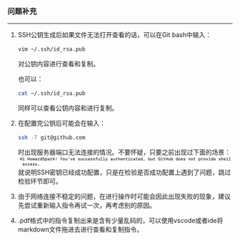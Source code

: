 ### 问题补充

---

1. SSH公钥生成后如果文件无法打开查看的话，可以在Git bash中输入：

   ```bash
   vim ~/.ssh/id_rsa.pub
   ```

   对公钥内容进行查看和复制。

   也可以：

   ```bash
   cat ~/.ssh/id_rsa.pub
   ```

   同样可以查看公钥内容和进行复制。

2. 在配置完公钥后可能会在输入：
   ```bash
   ssh -T git@github.com
   ```

   时出现服务器端口无法连接的情况。不要怀疑，只要之前出现过下面的场景：
   <img src="picture/0201.png" style="zoom:50%;"/>
   就说明SSH密钥已经成功配置，只是在检验是否成功配置上遇到了问题，跳过检验环节即可。

3. 由于网络连接不稳定的问题，在进行操作时可能会因此出现失败的现象，建议先尝试重新输入指令再试一次，再考虑别的原因。

4. .pdf格式中的指令复制出来是含有少量乱码的，可以使用vscode或者ide将markdown文件拖进去进行查看和复制指令。

